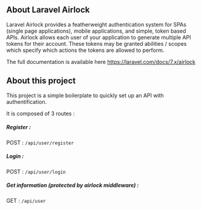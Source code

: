 ## About Laravel Airlock

Laravel Airlock provides a featherweight authentication system for SPAs (single page applications), mobile applications, and simple, token based APIs. Airlock allows each user of your application to generate multiple API tokens for their account. These tokens may be granted abilities / scopes which specify which actions the tokens are allowed to perform.

The full documentation is available here https://laravel.com/docs/7.x/airlock

## About this project

This project is a simple boilerplate to quickly set up an API with authentification.

It is composed of 3 routes :

##### Register :
POST : `/api/user/register`

##### Login :
POST : `/api/user/login`

##### Get information (protected by airlock middleware) :
GET : `/api/user`
